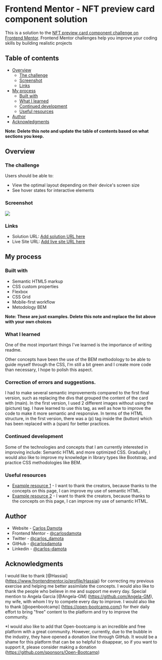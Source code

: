 # Frontend Mentor - NFT preview card component solution

This is a solution to the [NFT preview card component challenge on Frontend Mentor](https://www.frontendmentor.io/challenges/nft-preview-card-component-SbdUL_w0U). Frontend Mentor challenges help you improve your coding skills by building realistic projects 

## Table of contents

- [Overview](#overview)
  - [The challenge](#the-challenge)
  - [Screenshot](#screenshot)
  - [Links](#links)
- [My process](#my-process)
  - [Built with](#built-with)
  - [What I learned](#what-i-learned)
  - [Continued development](#continued-development)
  - [Useful resources](#useful-resources)
- [Author](#author)
- [Acknowledgments](#acknowledgments)

**Note: Delete this note and update the table of contents based on what sections you keep.**

## Overview

### The challenge

Users should be able to:

- View the optimal layout depending on their device's screen size
- See hover states for interactive elements

### Screenshot

![](./screenshot.jpg)



### Links

- Solution URL: [Add solution URL here](https://github.com/carlosdamota/reto_tarjeta_nft.git)
- Live Site URL: [Add live site URL here](https://your-live-site-url.com)

## My process

### Built with

- Semantic HTML5 markup
- CSS custom properties
- Flexbox
- CSS Grid
- Mobile-first workflow
- Metodology BEM

**Note: These are just examples. Delete this note and replace the list above with your own choices**

### What I learned

One of the most important things I've learned is the importance of writing readme.

Other concepts have been the use of the BEM methodology to be able to guide myself through the CSS, I'm still a bit green and I create more code than necessary, I hope to polish this aspect.



### Correction of errors and suggestions.

I had to make several semantic improvements compared to the first final version, such as replacing the divs that grouped the content of the card with (main). In the first version, I used 2 different images without using the (picture) tag. I have learned to use this tag, as well as how to improve the code to make it more semantic and responsive. In terms of the HTML structure, in the first version, there was a (p) tag inside the (button) which has been replaced with a (span) for better practices.



### Continued development

Some of the technologies and concepts that I am currently interested in improving include: Semantic HTML and more optimized CSS. Gradually, I would also like to improve my knowledge in library types like Bootstrap, and practice CSS methodologies like BEM.

### Useful resources

- [Example resource 1](https://web.dev/learn/html/semantic-html/) - I want to thank the creators, because thanks to the concepts on this page, I can improve my use of semantic HTML.
- [Example resource 2](https://uxdesign.cc/semantic-html-the-foundation-of-web-accessibility-e5bbecad7c17) - I want to thank the creators, because thanks to the concepts on this page, I can improve my use of semantic HTML.

## Author

- Website - [Carlos Damota](https://www.carlosdamota.es)
- Frontend Mentor - [@carlosdamota](https://www.frontendmentor.io/profile/carlosdamota)
- Twitter - [@carlos_damota](https://twitter.com/carlos_damota)
- GitHub - [@carlosdamota](https://github.com/carlosdamota)
- Linkedin - [@carlos-damota](linkedin.com/in/carlos-damota-821b05240)

## Acknowledgments

I would like to thank [@Hassiai] (https://www.frontendmentor.io/profile/Hassiai) for correcting my previous exercise and helping me better assimilate the concepts. I would also like to thank the people who believe in me and support me every day. Special mention to Angela Garcia [@Angela-GM] (https://github.com/Angela-GM), my wife, with whom I try to compete every day to improve. I would also like to thank [@openbootcamp] (https://open-bootcamp.com/) for their daily effort to bring "free" content to the platform and try to improve the community.

*I would also like to add that Open-bootcamp is an incredible and free platform with a great community. However, currently, due to the bubble in the industry, they have opened a donation line through GitHub. It would be a shame for this platform that can be so helpful to disappear, so if you want to support it, please consider making a donation (https://github.com/sponsors/Open-Bootcamp)

